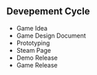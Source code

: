 <link rel="stylesheet" href="style.css">

## Devepement Cycle

- Game Idea
- Game Design Document
- Prototyping
- Steam Page
- Demo Release
- Game Release